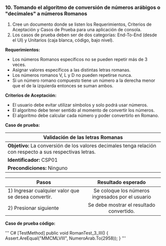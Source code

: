 ### 10. Tomando el algoritmo de conversión de números arábigos o "decimales" a números Romanos
1. Cree un documento donde se listen los Requerimientos, Criterios de Aceptación y Casos de Prueba para una aplicación de consola.
2. Los casos de prueba deben ser de dos categorías: End-To-End (desde el UI) y Unitarios (caja blanca, código, bajo nivel).

**Requerimientos:**
* Los números Romanos específicos no se pueden repetir más de 3 veces.
* Asignar valores específicos a las distintas letras romanas.
* Los números romanos V, L y D no pueden repetirse nunca.
* Si un número romano compuesto tiene un número a la derecha menor que el de la izquierda entonces se suman ambos.

**Criterios de Aceptación:**
* El usuario debe evitar utilizar símbolos y solo podrá usar números.
* El algoritmo debe tener sentido al momento de convertir los números.
* El algoritmo debe calcular cada número y poder convertirlo en Romano.

**Caso de prueba:**

| **Validación de las letras Romanas** |
|--------------------------------------------------------------------------------------------------------|
| **Objetivo:**	La conversión de los valores decimales tenga relación con respecto a sus respectivas letras. |
| **Identificador:**	CSP01 |
| **Precondiciones:**	Ninguno |

| Pasos	| Resultado esperado |
|-------|:------------------:|
|1) Ingresar cualquier valor que se desea convertir.| 	Se coloque los números ingresados por el usuario|
|2) Presionar siguiente|	Se debe mostrar el resultado convertido.|

**Caso de prueba código:**

''' C#
 [TestMethod]
        public void RomanTest_3_III()
        {
            Assert.AreEqual("MMCMLVIII", NumeroArab.To(2958));
        }
'''

